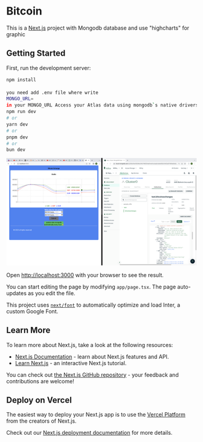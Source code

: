 # Bitcoin

This is a [Next.js](https://nextjs.org/) project with Mongodb database and use "highcharts" for graphic

## Getting Started

First, run the development server:

```bash
npm install

you need add .env file where write 
MONGO_URL= 
in your MONGO_URL Access your Atlas data using mongodb`s native drivers(e.g.Node.js,Go,etc.)
npm run dev
# or
yarn dev
# or
pnpm dev
# or
bun dev
```


<img src="./public/bitcoin.png" alt="Bitcoin draw graphic">

Open [http://localhost:3000](http://localhost:3000) with your browser to see the result.

You can start editing the page by modifying `app/page.tsx`. The page auto-updates as you edit the file.

This project uses [`next/font`](https://nextjs.org/docs/basic-features/font-optimization) to automatically optimize and load Inter, a custom Google Font.

## Learn More

To learn more about Next.js, take a look at the following resources:

- [Next.js Documentation](https://nextjs.org/docs) - learn about Next.js features and API.
- [Learn Next.js](https://nextjs.org/learn) - an interactive Next.js tutorial.

You can check out [the Next.js GitHub repository](https://github.com/vercel/next.js/) - your feedback and contributions are welcome!

## Deploy on Vercel

The easiest way to deploy your Next.js app is to use the [Vercel Platform](https://vercel.com/new?utm_medium=default-template&filter=next.js&utm_source=create-next-app&utm_campaign=create-next-app-readme) from the creators of Next.js.

Check out our [Next.js deployment documentation](https://nextjs.org/docs/deployment) for more details.
